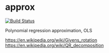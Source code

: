 # approx
[![Build Status](https://travis-ci.org/malexkiy/approx.svg?branch=master)](https://travis-ci.org/malexkiy/approx)


Polynomial regression approximation, OLS

https://en.wikipedia.org/wiki/Givens_rotation
https://en.wikipedia.org/wiki/QR_decomposition

